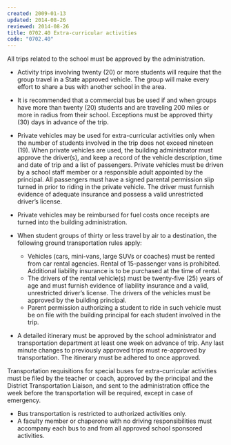 ```yaml
---
created: 2009-01-13
updated: 2014-08-26
reviewed: 2014-08-26
title: 0702.40 Extra-curricular activities
code: "0702.40"
---
```


All trips related to the school must be approved by the administration.

- Activity trips involving twenty (20) or more students will require that the group travel in a State approved vehicle. The group will make every effort to share a bus with another school in the area.
- It is recommended that a commercial bus be used if and when groups have more than twenty (20) students and are traveling 200 miles or more in radius from their school. Exceptions must be approved thirty (30) days in advance of the trip.
- Private vehicles may be used for extra-curricular activities only when the number of students involved in the trip does not exceed nineteen (19). When private vehicles are used, the building administrator must approve the driver(s), and keep a record of the vehicle description, time and date of trip and a list of passengers. Private vehicles must be driven by a school staff member or a responsible adult appointed by the principal. All passengers must have a signed parental permission slip turned in prior to riding in the private vehicle. The driver must furnish evidence of adequate insurance and possess a valid unrestricted driver’s license.
- Private vehicles may be reimbursed for fuel costs once receipts are turned into the building administration.
- When student groups of thirty or less travel by air to a destination, the following ground transportation rules apply:

    - Vehicles (cars, mini-vans, large SUVs or coaches) must be rented from car rental agencies. Rental of 15-passenger vans is prohibited. Additional liability insurance is to be purchased at the time of rental.
    - The drivers of the rental vehicle(s) must be twenty-five (25) years of age and must furnish evidence of liability insurance and a valid, unrestricted driver’s license. The drivers of the vehicles must be approved     by the building principal.
    - Parent permission authorizing a student to ride in such vehicle must be on file with the building principal for each student involved in the trip.

- A detailed itinerary must be approved by the school administrator and transportation department at least one week on advance of trip. Any last minute changes to previously approved trips must re-approved by transportation. The itinerary must be adhered to once approved.

Transportation requisitions for special buses for extra-curricular activities must be filed by the teacher or coach, approved by the principal and the District Transportation Liaison, and sent to the administration office the week before the transportation will be required, except in case of emergency.

- Bus transportation is restricted to authorized activities only.
- A faculty member or chaperone with no driving responsibilities must accompany each bus to and from all approved school sponsored activities.
